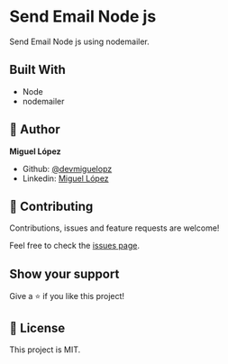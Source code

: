 # Send Email Node js
Send Email Node js using nodemailer.

## Built With
- Node
- nodemailer

## 👤 Author
**Miguel López**

- Github: [@devmiguelopz](https://github.com/devmiguelopz)
- Linkedin: [Miguel López](https://www.linkedin.com/in/miguel-lopez-monzon/)

## 🤝 Contributing
Contributions, issues and feature requests are welcome!

Feel free to check the [issues page](https://github.com/devmiguelopz/mvc-tic-tac-toe/issues/).

## Show your support
Give a ⭐️ if you like this project!

## 📝 License
This project is MIT.